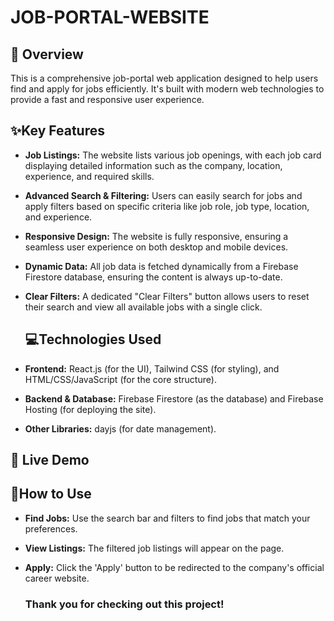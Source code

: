 # JOB-PORTAL-WEBSITE


## 🌟 Overview

This is a comprehensive job-portal web application designed to help users find and apply for jobs efficiently. It's built with modern web technologies to provide a fast and responsive user experience.


## ✨Key Features

* **Job Listings:** The website lists various job openings, with each job card displaying detailed information such as the company, location, experience, and required skills.
  

* **Advanced Search & Filtering:** Users can easily search for jobs and apply filters based on specific criteria like job role, job type, location, and experience.
  

* **Responsive Design:** The website is fully responsive, ensuring a seamless user experience on both desktop and mobile devices.
  

* **Dynamic Data:** All job data is fetched dynamically from a Firebase Firestore database, ensuring the content is always up-to-date.
  

* **Clear Filters:** A dedicated "Clear Filters" button allows users to reset their search and view all available jobs with a single click.
  

  ## 💻Technologies Used

* **Frontend:** React.js (for the UI), Tailwind CSS (for styling), and HTML/CSS/JavaScript (for the core structure).
  

* **Backend & Database:** Firebase Firestore (as the database) and Firebase Hosting (for deploying the site).
  

* **Other Libraries:** dayjs (for date management).
  

 ## 🔗 Live Demo


 ## 🚀How to Use

 * **Find Jobs:** Use the search bar and filters to find jobs that match your preferences.
   

* **View Listings:** The filtered job listings will appear on the page.
  

* **Apply:** Click the 'Apply' button to be redirected to the company's official career website.


  ### Thank you for checking out this project!


  

  


